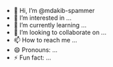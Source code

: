 - 👋 Hi, I’m @mdakib-spammer
- 👀 I’m interested in ...
- 🌱 I’m currently learning ...
- 💞️ I’m looking to collaborate on ...
- 📫 How to reach me ...
- 😄 Pronouns: ...
- ⚡ Fun fact: ...

<!---
mdakib-spammer/mdakib-spammer is a ✨ special ✨ repository because its `README.md` (this file) appears on your GitHub profile.
You can click the Preview link to take a look at your changes.
--->

